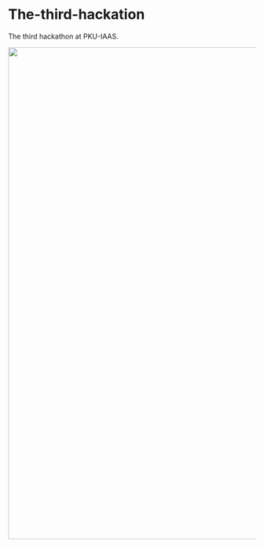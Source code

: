 # The-third-hackation
The third hackathon at PKU-IAAS.

<p align="center">
<img src="./Screenshot 2024-08-09 at 12.02.46.png" width="1000px" background-color="#ffffff" />
</p>
